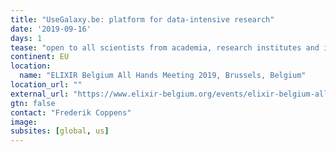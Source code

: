 ```yaml
---
title: "UseGalaxy.be: platform for data-intensive research"
date: '2019-09-16'
days: 1
tease: "open to all scientists from academia, research institutes and industry in life-sciences"
continent: EU
location:
  name: "ELIXIR Belgium All Hands Meeting 2019, Brussels, Belgium"
location_url: ""
external_url: "https://www.elixir-belgium.org/events/elixir-belgium-all-hands-meeting-2019"
gtn: false
contact: "Frederik Coppens"
image: 
subsites: [global, us]
---
```

